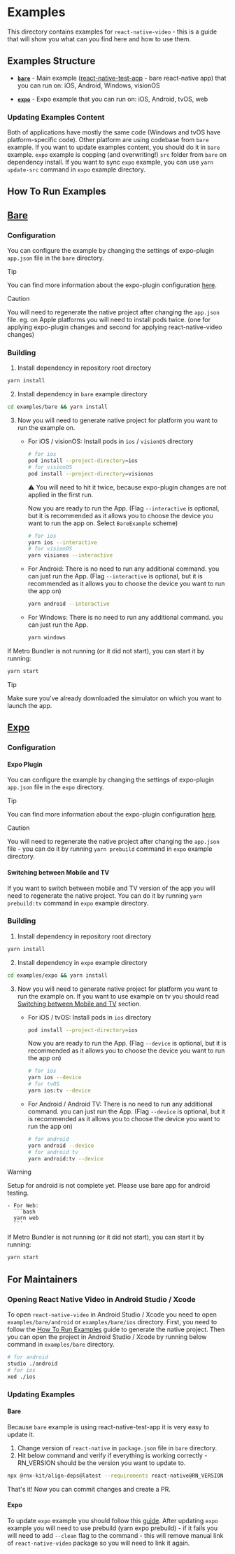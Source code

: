 # Examples

This directory contains examples for `react-native-video` - this is a guide that will show you what can you find here and how to use them.

## Examples Structure

- **[`bare`](#bare)** - Main example ([react-native-test-app](https://github.com/microsoft/react-native-test-app) - bare react-native app) that you can run on: iOS, Android, Windows, visionOS

- **[`expo`](#expo)** - Expo example that you can run on: iOS, Android, tvOS, web

### Updating Examples Content

Both of applications have mostly the same code (Windows and tvOS have platform-specific code). Other platform are using codebase from `bare` example.
If you want to update examples content, you should do it in `bare` example. `expo` example is copping (and overwriting!) `src` folder from `bare` on dependency install.
If you want to sync `expo` example, you can use `yarn update-src` command in `expo` example directory.

## How To Run Examples

## [Bare](https://github.com/TheWidlarzGroup/react-native-video/tree/master/examples/bare)

### Configuration

You can configure the example by changing the settings of expo-plugin `app.json` file in the `bare` directory.

> [!TIP]
> You can find more information about the expo-plugin configuration [here](https://docs.thewidlarzgroup.com/react-native-video/other/expo).

> [!CAUTION]
> You will need to regenerate the native project after changing the `app.json` file. eg. on Apple platforms you will need to install pods twice. (one for applying expo-plugin changes and second for applying react-native-video changes)

### Building

1. Install dependency in repository root directory

```bash
yarn install
```

2. Install dependency in `bare` example directory

```bash
cd examples/bare && yarn install
```

3. Now you will need to generate native project for platform you want to run the example on.

   - For iOS / visionOS:
     Install pods in `ios` / `visionOS` directory

     ```bash
     # for ios
     pod install --project-directory=ios
     # for visionOS
     pod install --project-directory=visionos
     ```

     ⚠️ You will need to hit it twice, because expo-plugin changes are not applied in the first run.

     Now you are ready to run the App. (Flag `--interactive` is optional, but it is recommended as it allows you to choose the device you want to run the app on. Select `BareExample` scheme)

     ```bash
     # for ios
     yarn ios --interactive
     # for visionOS
     yarn visionos --interactive
     ```

   - For Android:
     There is no need to run any additional command. you can just run the App. (Flag `--interactive` is optional, but it is recommended as it allows you to choose the device you want to run the app on)

     ```bash
     yarn android --interactive
     ```

   - For Windows:
     There is no need to run any additional command. you can just run the App.
     ```bash
     yarn windows
     ```

If Metro Bundler is not running (or it did not start), you can start it by running:

```bash
yarn start
```

> [!TIP]
> Make sure you've already downloaded the simulator on which you want to launch the app.

## [Expo](https://github.com/TheWidlarzGroup/react-native-video/tree/master/examples/expo)

### Configuration

#### Expo Plugin

You can configure the example by changing the settings of expo-plugin `app.json` file in the `expo` directory.

> [!TIP]
> You can find more information about the expo-plugin configuration [here](https://docs.thewidlarzgroup.com/react-native-video/other/expo).

> [!CAUTION]
> You will need to regenerate the native project after changing the `app.json` file - you can do it by running `yarn prebuild` command in `expo` example directory.

#### Switching between Mobile and TV

If you want to switch between mobile and TV version of the app you will need to regenerate the native project. You can do it by running `yarn prebuild:tv` command in `expo` example directory.

### Building

1. Install dependency in repository root directory

```bash
yarn install
```

2. Install dependency in `expo` example directory

```bash
cd examples/expo && yarn install
```

3. Now you will need to generate native project for platform you want to run the example on.
   If you want to use example on tv you should read [Switching between Mobile and TV](#switching-between-mobile-and-tv) section.

   - For iOS / tvOS:
     Install pods in `ios` directory

     ```bash
     pod install --project-directory=ios
     ```

     Now you are ready to run the App. (Flag `--device` is optional, but it is recommended as it allows you to choose the device you want to run the app on)

     ```bash
     # for ios
     yarn ios --device
     # for tvOS
     yarn ios:tv --device
     ```

   - For Android / Android TV:
     There is no need to run any additional command. you can just run the App. (Flag `--device` is optional, but it is recommended as it allows you to choose the device you want to run the app on)
     ```bash
     # for android
     yarn android --device
     # for android tv
     yarn android:tv --device
     ```

> [!WARNING]  
> Setup for android is not complete yet. Please use bare app for android testing.

    - For Web:
      ```bash
      yarn web
      ```

If Metro Bundler is not running (or it did not start), you can start it by running:

```bash
yarn start
```

## For Maintainers

### Opening React Native Video in Android Studio / Xcode

To open `react-native-video` in Android Studio / Xcode you need to open `examples/bare/android` or `examples/bare/ios` directory.
First, you need to follow the [How To Run Examples](#how-to-run-examples) guide to generate the native project. Then you can open the project in Android Studio / Xcode by running below command in `examples/bare` directory.

```bash
# for android
studio ./android
# for ios
xed ./ios
```

### Updating Examples

#### Bare

Because `bare` example is using react-native-test-app it is very easy to update it.

1. Change version of `react-native` in `package.json` file in `bare` directory.
2. Hit below command and verify if everything is working correctly - RN_VERSION should be the version you want to update to.

```bash
npx @rnx-kit/align-deps@latest --requirements react-native@RN_VERSION --write
```

That's it! Now you can commit changes and create a PR.

#### Expo

To update `expo` example you should follow this [guide](https://docs.expo.dev/workflow/upgrading-expo-sdk-walkthrough).
After updating `expo` example you will need to use prebuild (yarn expo prebuild) - if it fails you will need to add `--clean` flag to the command - this will remove manual link of `react-native-video` package so you will need to link it again.
